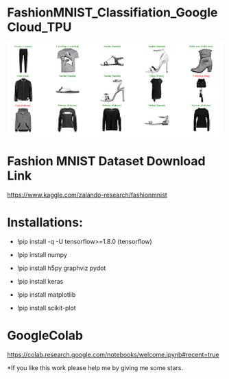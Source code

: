# FashionMNIST_Classifiation_GoogleCloud_TPU


![Screenshot](Fashion.png)

# Fashion MNIST Dataset Download Link

https://www.kaggle.com/zalando-research/fashionmnist


# Installations:

- !pip install -q -U tensorflow>=1.8.0  (tensorflow)

- !pip install numpy
  
- !pip install h5py graphviz pydot
  
- !pip install keras
  
- !pip install matplotlib
  
- !pip install scikit-plot



# GoogleColab

https://colab.research.google.com/notebooks/welcome.ipynb#recent=true




*If you like this work please help me by giving me some stars.
